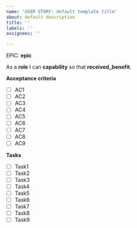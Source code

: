 ```yaml
---
name: 'USER STORY: default template title'
about: default description
title: ''
labels: ''
assignees: ''

---
```


EPIC: **epic**

As a **role** I can **capability** so that **received_benefit**.

**Acceptance criteria**

- [ ] AC1
- [ ] AC2
- [ ] AC3
- [ ] AC4
- [ ] AC5
- [ ] AC6
- [ ] AC7
- [ ] AC8
- [ ] AC9

**Tasks**

- [ ] Task1
- [ ] Task2
- [ ] Task3
- [ ] Task4
- [ ] Task5
- [ ] Task6
- [ ] Task7
- [ ] Task8
- [ ] Task9
